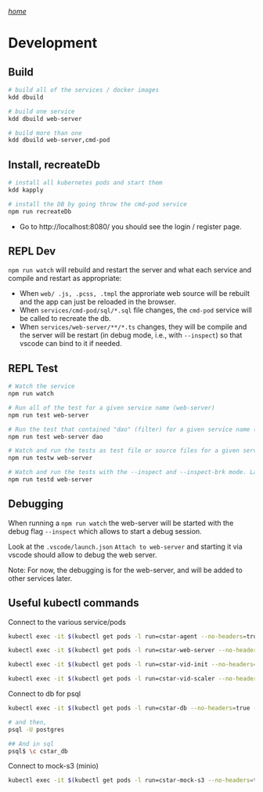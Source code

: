 _[home](../README.md)_

# Development

## Build

```sh
# build all of the services / docker images
kdd dbuild

# build one service
kdd dbuild web-server

# build more than one
kdd dbuild web-server,cmd-pod
```

## Install, recreateDb

```sh
# install all kubernetes pods and start them
kdd kapply

# install the DB by going throw the cmd-pod service
npm run recreateDb
```

- Go to http://localhost:8080/ you should see the login / register page. 

## REPL Dev

`npm run watch` will rebuild and restart the server and what each service and compile and restart as appropriate: 
- When `web/ .js, .pcss, .tmpl` the approriate web source will be rebuilt and the app can just be reloaded in the browser. 
- When `services/cmd-pod/sql/*.sql` file changes, the `cmd-pod` service will be called to recreate the db. 
- When `services/web-server/**/*.ts` changes, they will be compile and the server will be restart (in debug mode, i.e., with `--inspect`) so that vscode can bind to it if needed. 

## REPL Test

```sh
# Watch the service
npm run watch

# Run all of the test for a given service name (web-server)
npm run test web-server

# Run the test that contained "dao" (filter) for a given service name (web-server) (using mocha -g)
npm run test web-server dao

# Watch and run the tests as test file or source files for a given service get updated (support filter as well)
npm run testw web-server

# Watch and run the tests with the --inspect and --inspect-brk mode. Launch VSCode debug session to start test with. 
npm run testd web-server
```


## Debugging


When running a `npm run watch` the web-server will be started with the debug flag `--inspect` which allows to start a debug session. 


Look at the `.vscode/launch.json` `Attach to web-server` and starting it via vscode should allow to debug the web server. 


Note: For now, the debugging is for the web-server, and will be added to other services later. 


## Useful kubectl commands

Connect to the various service/pods

```sh
kubectl exec -it $(kubectl get pods -l run=cstar-agent --no-headers=true -o custom-columns=:metadata.name) -- /bin/bash

kubectl exec -it $(kubectl get pods -l run=cstar-web-server --no-headers=true -o custom-columns=:metadata.name) -- /bin/bash

kubectl exec -it $(kubectl get pods -l run=cstar-vid-init --no-headers=true -o custom-columns=:metadata.name) -- /bin/bash

kubectl exec -it $(kubectl get pods -l run=cstar-vid-scaler --no-headers=true -o custom-columns=:metadata.name) -- /bin/bash
```

Connect to db for psql

```sh
kubectl exec -it $(kubectl get pods -l run=cstar-db --no-headers=true -o custom-columns=:metadata.name) -- /bin/bash

# and then,
psql -U postgres

## And in sql
psql$ \c cstar_db
```

Connect to mock-s3 (minio)

```sh
kubectl exec -it $(kubectl get pods -l run=cstar-mock-s3 --no-headers=true -o custom-columns=:metadata.name) -- /bin/bash

```